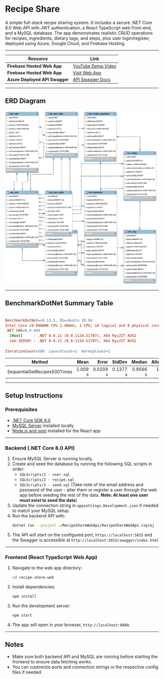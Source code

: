 # Recipe Share

A simple full-stack recipe sharing system.
It includes a secure .NET Core 8.0 Web API with JWT authentication, a React TypeScript web front-end, and a MySQL database.
The app demonstrates realistic CRUD operations for recipes, ingredients, dietary tags, and steps, plus user login/register, deployed using Azure, Google Cloud, and Firebase Hosting.

---

| Resource                       | Link                                                                                                                    |
| ------------------------------ | ----------------------------------------------------------------------------------------------------------------------- |
| **Firebase Hosted Web App**    | [YouTube Demo Video](https://youtu.be/DGvB1V9QRJg)                                                                      |
| **Firebase Hosted Web App**    | [Visit Web App](https://recipeshare-williamsykes.web.app)                                                               |
| **Azure Deployed API Swagger** | [API Swagger Docs](https://recipesharewebapi-a8fgg5atajb0gvdr.southafricanorth-01.azurewebsites.net/swagger/index.html) |

---

## ERD Diagram

![Architecture Diagram](./recipe-share-ERD.png)

---

## BenchmarkDotNet Summary Table
``` ini

BenchmarkDotNet=v0.13.5, OS=ubuntu 20.04
Intel Core i9-9980HK CPU 2.40GHz, 1 CPU, 16 logical and 8 physical cores
.NET SDK=8.0.404
  [Host]     : .NET 8.0.11 (8.0.1124.51707), X64 RyuJIT AVX2
  Job-JEOVOY : .NET 8.0.11 (8.0.1124.51707), X64 RyuJIT AVX2

IterationCount=500  LaunchCount=1  WarmupCount=1

```
|                       Method |    Mean |    Error |   StdDev |   Median | Allocated |
|----------------------------- |--------:|---------:|---------:|---------:|----------:|
| SequentialGetRecipes500Times | 1.009 s | 0.0209 s | 0.1377 s | 0.9566 s | 137.68 KB |

---

## Setup Instructions

### Prerequisites

- [.NET Core SDK 8.0](https://dotnet.microsoft.com/en-us/download/dotnet/8.0)
- [MySQL Server](https://dev.mysql.com/downloads/mysql/) installed locally
- [Node.js and npm](https://nodejs.org/en/download/) installed for the React app

---

### Backend (.NET Core 8.0 API)

1. Ensure MySQL Server is running locally.
2. Create and seed the database by running the following SQL scripts in order:
   - `SQLScripts/1 - user.sql`
   - `SQLScripts/2 - recipe.sql`
   - `SQLScripts/3 - seed.sql` (Take note of the email address and password of the user - alter them or register a user through the web app before seeding the rest of the data. **Note: At least one user must exist to seed the data**)
3. Update the connection string in `appsettings.Development.json` if needed to match your MySQL setup.
4. Run the backend API with:
   ```bash
   dotnet run --project ./RecipeShareWebApi/RecipeShareWebApi.csproj
   ```
5. The API will start on the configured port, `https://localhost:5015` and the Swagger is accessible at `http://localhost:5015/swagger/index.html`

---

### Frontend (React TypeScript Web App)

1. Navigate to the web app directory:
   ```bash
   cd recipe-share-web
   ```
2. Install dependencies:
   ```bash
   npm install
   ```
3. Run the development server:
   ```bash
   npm start
   ```
4. The app will open in your browser, `http://localhost:8080`.

---

## Notes

- Make sure both backend API and MySQL are running before starting the frontend to ensure data fetching works.
- You can customize ports and connection strings in the respective config files if needed.